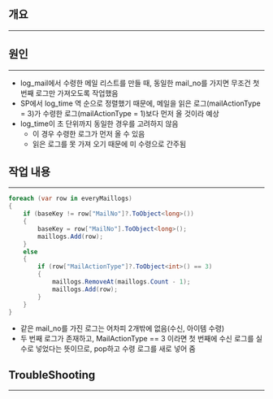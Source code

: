 ## 개요
---

## 원인
---
- log_mail에서 수령한 메일 리스트를 만들 때, 동일한 mail_no를 가지면 무조건 첫 번째 로그만 가져오도록 작업했음
- SP에서 log_time 역 순으로 정렬했기 때문에, 메일을 읽은 로그(mailActionType = 3)가 수령한 로그(mailActionType = 1)보다 먼저 올 것이라 예상
- log_time이 초 단위까지 동일한 경우를 고려하지 않음
	- 이 경우 수령한 로그가 먼저 올 수 있음
	- 읽은 로그를 못 가져 오기 때문에 미 수령으로 간주됨

## 작업 내용
---
```C#
foreach (var row in everyMaillogs)
{
	if (baseKey != row["MailNo"]?.ToObject<long>())
	{
		baseKey = row["MailNo"].ToObject<long>();
		maillogs.Add(row);
	}
	else
	{
		if (row["MailActionType"]?.ToObject<int>() == 3)
		{
			maillogs.RemoveAt(maillogs.Count - 1);
			maillogs.Add(row);
		}
	}
}
```
- 같은 mail_no를 가진 로그는 어차피 2개밖에 없음(수신, 아이템 수령)
- 두 번째 로그가 존재하고, MailActionType == 3 이라면 첫 번째에 수신 로그를 실수로 넣었다는 뜻이므로, pop하고 수령 로그를 새로 넣어 줌

## TroubleShooting
---

